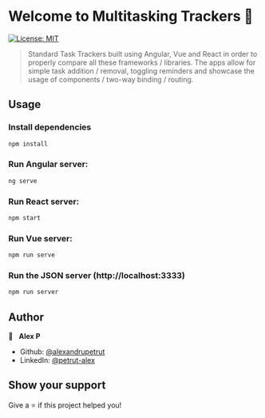 <h1 style="align="center">Welcome to Multitasking Trackers 👋</h1>
<p>
  <a href="#" target="_blank">
    <img alt="License: MIT" src="https://img.shields.io/badge/License-MIT-yellow.svg" />
  </a>
</p>

> Standard Task Trackers built using Angular, Vue and React in order to properly compare all these frameworks / libraries.
> The apps allow for simple task addition / removal, toggling reminders and showcase the usage of components / two-way binding / routing.

## Usage

### Install dependencies

```sh
npm install
```

### Run Angular server:
```sh
ng serve
```
### Run React server:
```sh
npm start
```
### Run Vue server:
```sh
npm run serve
```

### Run the JSON server (http://localhost:3333)

```sh
npm run server
```


## Author

👤 &nbsp; **Alex P**

* Github: [@alexandrupetrut](https://github.com/alexandrupetrut)
* LinkedIn: [@petrut-alex](https://linkedin.com/in/petrut-alex)

## Show your support

Give a ⭐️ if this project helped you!
